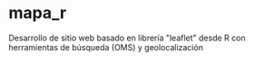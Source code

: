 # mapa_r
Desarrollo de sitio web basado en librería "leaflet" desde R con herramientas de búsqueda (OMS) y geolocalización
